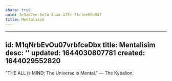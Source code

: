 ```yaml
---
share: true
uuid: 3e3ad7ee-be2a-4aaa-a73e-7fc1eeb0b94f
title: Mentalisim
---
```

---
id: M1qNrbEvOu07vrbfceDbx
title: Mentalisim
desc: ''
updated: 1644030807781
created: 1644029552820
---

"THE ALL is MIND; The Universe is Mental." — The Kybalion.